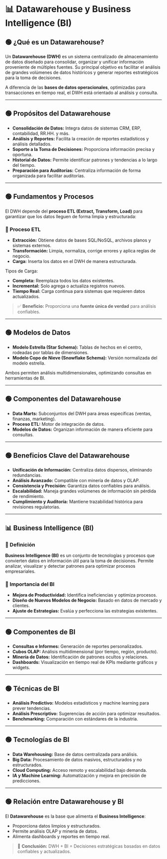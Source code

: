 # 📊 Datawarehouse y Business Intelligence (BI)

## 🟢 ¿Qué es un Datawarehouse?

Un **Datawarehouse (DWH)** es un sistema centralizado de almacenamiento de datos diseñado para consolidar, organizar y unificar información proveniente de múltiples fuentes. Su principal objetivo es facilitar el análisis de grandes volúmenes de datos históricos y generar reportes estratégicos para la toma de decisiones.

A diferencia de las **bases de datos operacionales**, optimizadas para transacciones en tiempo real, el DWH está orientado al análisis y consulta.

---

## 🟢 Propósitos del Datawarehouse

* **Consolidación de Datos:** Integra datos de sistemas CRM, ERP, contabilidad, RR.HH. y más.
* **Análisis y Reportes:** Facilita la creación de reportes estadísticos y análisis detallados.
* **Soporte a la Toma de Decisiones:** Proporciona información precisa y oportuna.
* **Historial de Datos:** Permite identificar patrones y tendencias a lo largo del tiempo.
* **Preparación para Auditorías:** Centraliza información de forma organizada para facilitar auditorías.

---

## 🟢 Fundamentos y Procesos

El DWH depende del **proceso ETL (Extract, Transform, Load)** para garantizar que los datos lleguen de forma limpia y estructurada:

### 🔵 Proceso ETL

* **Extracción:** Obtiene datos de bases SQL/NoSQL, archivos planos y sistemas externos.
* **Transformación:** Limpia, normaliza, corrige errores y aplica reglas de negocio.
* **Carga:** Inserta los datos en el DWH de manera estructurada.

Tipos de Carga:

* **Completa:** Reemplaza todos los datos existentes.
* **Incremental:** Solo agrega o actualiza registros nuevos.
* **Tiempo Real:** Carga continua para sistemas que requieren datos actualizados.

> ✅ **Beneficio:** Proporciona una **fuente única de verdad** para análisis confiables.

---

## 🟢 Modelos de Datos

* **Modelo Estrella (Star Schema):** Tablas de hechos en el centro, rodeadas por tablas de dimensiones.
* **Modelo Copo de Nieve (Snowflake Schema):** Versión normalizada del modelo estrella.

Ambos permiten análisis multidimensionales, optimizando consultas en herramientas de BI.

---

## 🟢 Componentes del Datawarehouse

* **Data Marts:** Subconjuntos del DWH para áreas específicas (ventas, finanzas, marketing).
* **Proceso ETL:** Motor de integración de datos.
* **Modelos de Datos:** Organizan información de manera eficiente para consultas.

---

## 🟢 Beneficios Clave del Datawarehouse

* **Unificación de Información:** Centraliza datos dispersos, eliminando redundancias.
* **Análisis Avanzado:** Compatible con minería de datos y OLAP.
* **Consistencia y Precisión:** Garantiza datos confiables para análisis.
* **Escalabilidad:** Maneja grandes volúmenes de información sin pérdida de rendimiento.
* **Cumplimiento y Auditoría:** Mantiene trazabilidad histórica para revisiones regulatorias.

---

## 📊 Business Intelligence (BI)

### 🔵 Definición

**Business Intelligence (BI)** es un conjunto de tecnologías y procesos que convierten datos en información útil para la toma de decisiones. Permite analizar, visualizar y detectar patrones para optimizar procesos empresariales.

### 🔵 Importancia del BI

* **Mejora de Productividad:** Identifica ineficiencias y optimiza procesos.
* **Diseño de Nuevos Modelos de Negocio:** Basado en datos de mercado y clientes.
* **Ajuste de Estrategias:** Evalúa y perfecciona las estrategias existentes.

---

## 🟢 Componentes de BI

* **Consultas e Informes:** Generación de reportes personalizados.
* **Cubos OLAP:** Análisis multidimensional (por tiempo, región, producto).
* **Minería de Datos:** Identificación de patrones ocultos y relaciones.
* **Dashboards:** Visualización en tiempo real de KPIs mediante gráficos y widgets.

---

## 🟢 Técnicas de BI

* **Análisis Predictivo:** Modelos estadísticos y machine learning para prever tendencias.
* **Análisis Prescriptivo:** Sugerencias de acción para optimizar resultados.
* **Benchmarking:** Comparación con estándares de la industria.

---

## 🟢 Tecnologías de BI

* **Data Warehousing:** Base de datos centralizada para análisis.
* **Big Data:** Procesamiento de datos masivos, estructurados y no estructurados.
* **Cloud Computing:** Acceso remoto y escalabilidad bajo demanda.
* **IA y Machine Learning:** Automatización y mejora en precisión de predicciones.

---

## 🟢 Relación entre Datawarehouse y BI

El **Datawarehouse** es la base que alimenta el **Business Intelligence**:

* Proporciona datos limpios y estructurados.
* Permite análisis OLAP y minería de datos.
* Alimenta dashboards y reportes en tiempo real.

> 🔑 **Conclusión:** DWH + BI = Decisiones estratégicas basadas en datos confiables y actualizados.
